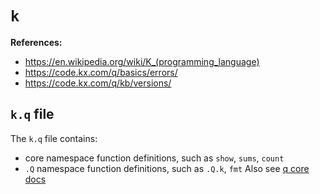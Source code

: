 # `k`

**References:**
- https://en.wikipedia.org/wiki/K_(programming_language)
- https://code.kx.com/q/basics/errors/
- https://code.kx.com/q/kb/versions/


## `k.q` file

The `k.q` file contains:
- core namespace function definitions, such as `show`, `sums`, `count`
- `.Q` namespace function definitions, such as `.Q.k`, `fmt`
Also see [q core docs](../core/README.md)
